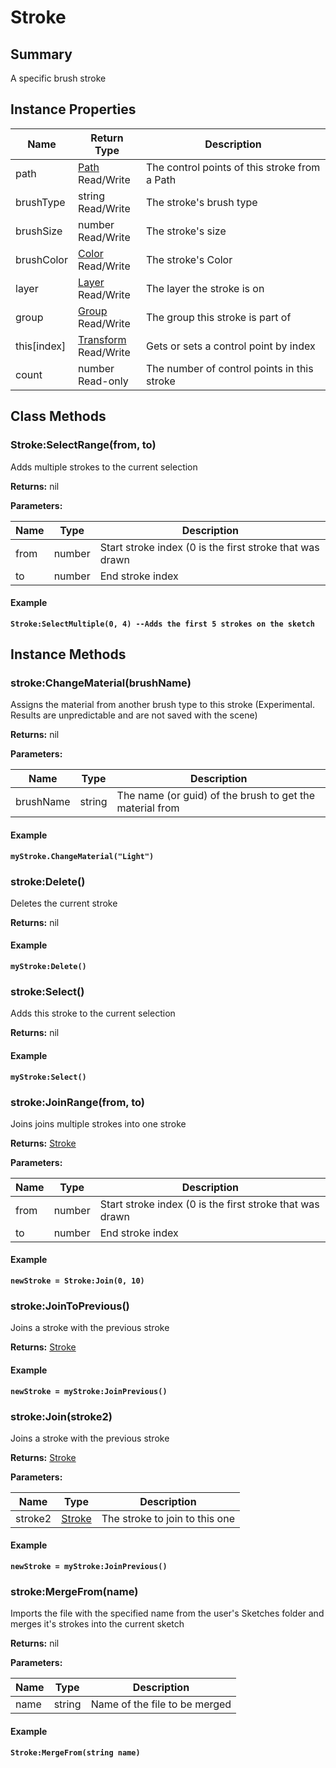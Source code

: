 
# Stroke

## Summary
A specific brush stroke


## Instance Properties

<table data-full-width="false">
<thead><tr><th>Name</th><th>Return Type</th><th>Description</th></tr></thead>
<tbody>
<tr><td>path</td><td><a href="path.md">Path</a><br>Read/Write</td><td>The control points of this stroke from a Path</td></tr>
<tr><td>brushType</td><td>string<br>Read/Write</td><td>The stroke's brush type</td></tr>
<tr><td>brushSize</td><td>number<br>Read/Write</td><td>The stroke's size</td></tr>
<tr><td>brushColor</td><td><a href="color.md">Color</a><br>Read/Write</td><td>The stroke's Color</td></tr>
<tr><td>layer</td><td><a href="layer.md">Layer</a><br>Read/Write</td><td>The layer the stroke is on</td></tr>
<tr><td>group</td><td><a href="group.md">Group</a><br>Read/Write</td><td>The group this stroke is part of</td></tr>
<tr><td>this[index]</td><td><a href="transform.md">Transform</a><br>Read/Write</td><td>Gets or sets a control point by index</td></tr>
<tr><td>count</td><td>number<br>Read-only</td><td>The number of control points in this stroke</td></tr>
</tbody></table>



## Class Methods

        
### Stroke:SelectRange(from, to)

Adds multiple strokes to the current selection

**Returns:** nil 


**Parameters:**

<table data-full-width="false">
<thead><tr><th>Name</th><th>Type</th><th>Description</th></tr></thead>
<tbody><tr><td>from</td><td>number</td><td>Start stroke index (0 is the first stroke that was drawn</td></tr>
<tr><td>to</td><td>number</td><td>End stroke index</td></tr></tbody></table>




#### Example

<pre class="language-lua"><code class="lang-lua"><strong>Stroke:SelectMultiple(0, 4) --Adds the first 5 strokes on the sketch</strong></code></pre>



    

## Instance Methods

        
### stroke:ChangeMaterial(brushName)

Assigns the material from another brush type to this stroke (Experimental. Results are unpredictable and are not saved with the scene)

**Returns:** nil 


**Parameters:**

<table data-full-width="false">
<thead><tr><th>Name</th><th>Type</th><th>Description</th></tr></thead>
<tbody><tr><td>brushName</td><td>string</td><td>The name (or guid) of the brush to get the material from</td></tr></tbody></table>




#### Example

<pre class="language-lua"><code class="lang-lua"><strong>myStroke.ChangeMaterial("Light")</strong></code></pre>




### stroke:Delete()

Deletes the current stroke

**Returns:** nil 




#### Example

<pre class="language-lua"><code class="lang-lua"><strong>myStroke:Delete()</strong></code></pre>




### stroke:Select()

Adds this stroke to the current selection

**Returns:** nil 




#### Example

<pre class="language-lua"><code class="lang-lua"><strong>myStroke:Select()</strong></code></pre>




### stroke:JoinRange(from, to)

Joins joins multiple strokes into one stroke

**Returns:** <a href="stroke.md">Stroke</a> 


**Parameters:**

<table data-full-width="false">
<thead><tr><th>Name</th><th>Type</th><th>Description</th></tr></thead>
<tbody><tr><td>from</td><td>number</td><td>Start stroke index (0 is the first stroke that was drawn</td></tr>
<tr><td>to</td><td>number</td><td>End stroke index</td></tr></tbody></table>




#### Example

<pre class="language-lua"><code class="lang-lua"><strong>newStroke = Stroke:Join(0, 10)</strong></code></pre>




### stroke:JoinToPrevious()

Joins a stroke with the previous stroke

**Returns:** <a href="stroke.md">Stroke</a> 




#### Example

<pre class="language-lua"><code class="lang-lua"><strong>newStroke = myStroke:JoinPrevious()</strong></code></pre>




### stroke:Join(stroke2)

Joins a stroke with the previous stroke

**Returns:** <a href="stroke.md">Stroke</a> 


**Parameters:**

<table data-full-width="false">
<thead><tr><th>Name</th><th>Type</th><th>Description</th></tr></thead>
<tbody><tr><td>stroke2</td><td><a href="stroke.md">Stroke</a></td><td>The stroke to join to this one</td></tr></tbody></table>




#### Example

<pre class="language-lua"><code class="lang-lua"><strong>newStroke = myStroke:JoinPrevious()</strong></code></pre>




### stroke:MergeFrom(name)

Imports the file with the specified name from the user's Sketches folder and merges it's strokes into the current sketch

**Returns:** nil 


**Parameters:**

<table data-full-width="false">
<thead><tr><th>Name</th><th>Type</th><th>Description</th></tr></thead>
<tbody><tr><td>name</td><td>string</td><td>Name of the file to be merged</td></tr></tbody></table>




#### Example

<pre class="language-lua"><code class="lang-lua"><strong>Stroke:MergeFrom(string name)</strong></code></pre>



    
